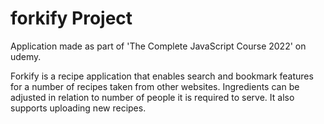 # forkify Project

Application made as part of 'The Complete JavaScript Course 2022' on udemy.

Forkify is a recipe application that enables search and bookmark features for a number of recipes taken from other websites. Ingredients can be adjusted in relation to number of people it is required to serve. It also supports uploading new recipes.
